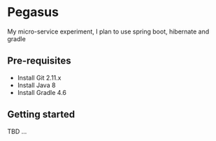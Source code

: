 Pegasus
================
My micro-service experiment, I plan to use spring boot, hibernate and gradle

## Pre-requisites
* Install Git 2.11.x
* Install Java 8
* Install Gradle 4.6

## Getting started
TBD ...